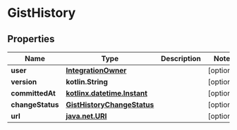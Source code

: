
# GistHistory

## Properties
Name | Type | Description | Notes
------------ | ------------- | ------------- | -------------
**user** | [**IntegrationOwner**](IntegrationOwner.md) |  |  [optional]
**version** | **kotlin.String** |  |  [optional]
**committedAt** | [**kotlinx.datetime.Instant**](kotlinx.datetime.Instant.md) |  |  [optional]
**changeStatus** | [**GistHistoryChangeStatus**](GistHistoryChangeStatus.md) |  |  [optional]
**url** | [**java.net.URI**](java.net.URI.md) |  |  [optional]



